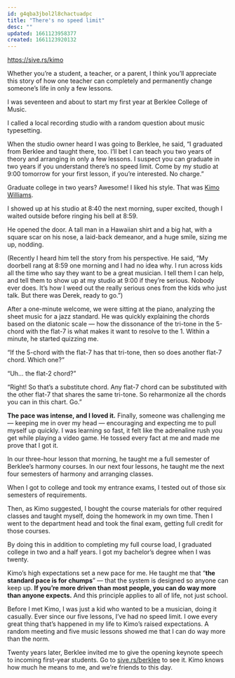 ```yaml
---
id: g4qba3jbol2l8chactuadpc
title: "There's no speed limit"
desc: ""
updated: 1661123958377
created: 1661123920132
---
```


https://sive.rs/kimo

Whether you’re a student, a teacher, or a parent, I think you’ll appreciate this story of how one teacher can completely and permanently change someone’s life in only a few lessons.

I was seventeen and about to start my first year at Berklee College of Music.

I called a local recording studio with a random question about music typesetting.

When the studio owner heard I was going to Berklee, he said, “I graduated from Berklee and taught there, too. I’ll bet I can teach you two years of theory and arranging in only a few lessons. I suspect you can graduate in two years if you understand there’s no speed limit. Come by my studio at 9:00 tomorrow for your first lesson, if you’re interested. No charge.”

Graduate college in two years? Awesome! I liked his style. That was [Kimo Williams](https://jkimowilliams.com/).

I showed up at his studio at 8:40 the next morning, super excited, though I waited outside before ringing his bell at 8:59.

He opened the door. A tall man in a Hawaiian shirt and a big hat, with a square scar on his nose, a laid-back demeanor, and a huge smile, sizing me up, nodding.

(Recently I heard him tell the story from his perspective. He said, “My doorbell rang at 8:59 one morning and I had no idea why. I run across kids all the time who say they want to be a great musician. I tell them I can help, and tell them to show up at my studio at 9:00 if they’re serious. Nobody ever does. It’s how I weed out the really serious ones from the kids who just talk. But there was Derek, ready to go.”)

After a one-minute welcome, we were sitting at the piano, analyzing the sheet music for a jazz standard. He was quickly explaining the chords based on the diatonic scale — how the dissonance of the tri-tone in the 5-chord with the flat-7 is what makes it want to resolve to the 1. Within a minute, he started quizzing me.

“If the 5-chord with the flat-7 has that tri-tone, then so does another flat-7 chord. Which one?”

“Uh… the flat-2 chord?”

“Right! So that’s a substitute chord. Any flat-7 chord can be substituted with the other flat-7 that shares the same tri-tone. So reharmonize all the chords you can in this chart. Go.”

**The pace was intense, and I loved it.** Finally, someone was challenging me — keeping me in over my head — encouraging and expecting me to pull myself up quickly. I was learning so fast, it felt like the adrenaline rush you get while playing a video game. He tossed every fact at me and made me prove that I got it.

In our three-hour lesson that morning, he taught me a full semester of Berklee’s harmony courses. In our next four lessons, he taught me the next four semesters of harmony and arranging classes.

When I got to college and took my entrance exams, I tested out of those six semesters of requirements.

Then, as Kimo suggested, I bought the course materials for other required classes and taught myself, doing the homework in my own time. Then I went to the department head and took the final exam, getting full credit for those courses.

By doing this in addition to completing my full course load, I graduated college in two and a half years. I got my bachelor’s degree when I was twenty.

Kimo’s high expectations set a new pace for me. He taught me that “**the standard pace is for chumps**” — that the system is designed so anyone can keep up. **If you’re more driven than most people, you can do way more than anyone expects.** And this principle applies to all of life, not just school.

Before I met Kimo, I was just a kid who wanted to be a musician, doing it casually. Ever since our five lessons, I’ve had no speed limit. I owe every great thing that’s happened in my life to Kimo’s raised expectations. A random meeting and five music lessons showed me that I can do way more than the norm.

Twenty years later, Berklee invited me to give the opening keynote speech to incoming first-year students. Go to [sive.rs/berklee](https://sive.rs/berklee) to see it. Kimo knows how much he means to me, and we’re friends to this day.
